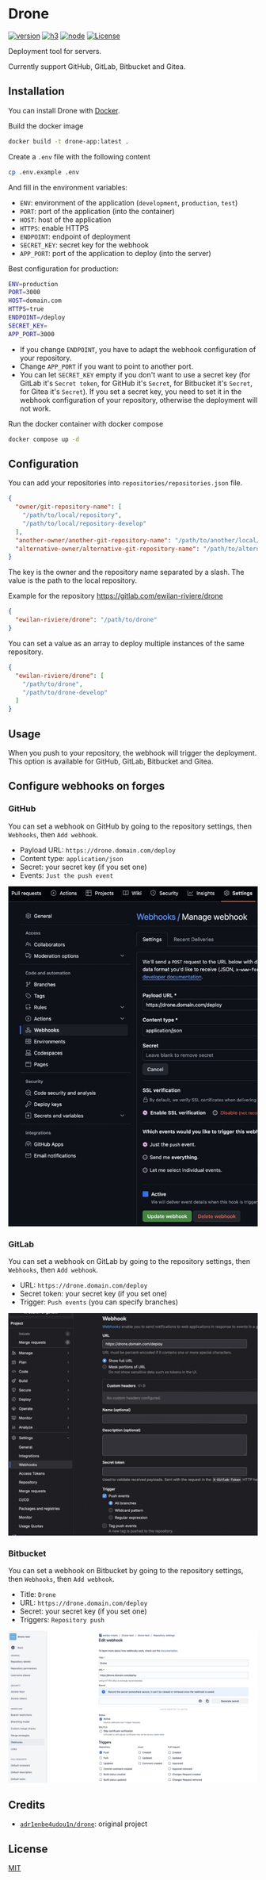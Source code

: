 # Drone

[![version][version-src]][version-href]
[![h3][h3-version-src]][h3-version-href]
[![node][node-version-src]][node-version-href]
[![License][license-src]][license-href]

Deployment tool for servers.

Currently support GitHub, GitLab, Bitbucket and Gitea.

## Installation

You can install Drone with [Docker](https://www.docker.com/).

Build the docker image

```bash
docker build -t drone-app:latest .
```

Create a `.env` file with the following content

```bash
cp .env.example .env
```

And fill in the environment variables:

- `ENV`: environment of the application (`development`, `production`, `test`)
- `PORT`: port of the application (into the container)
- `HOST`: host of the application
- `HTTPS`: enable HTTPS
- `ENDPOINT`: endpoint of deployment
- `SECRET_KEY`: secret key for the webhook
- `APP_PORT`: port of the application to deploy (into the server)

Best configuration for production:

```bash
ENV=production
PORT=3000
HOST=domain.com
HTTPS=true
ENDPOINT=/deploy
SECRET_KEY=
APP_PORT=3000
```

- If you change `ENDPOINT`, you have to adapt the webhook configuration of your repository.
- Change `APP_PORT` if you want to point to another port.
- You can let `SECRET_KEY` empty if you don't want to use a secret key (for GitLab it's `Secret token`, for GitHub it's `Secret`, for Bitbucket it's `Secret`, for Gitea it's `Secret`). If you set a secret key, you need to set it in the webhook configuration of your repository, otherwise the deployment will not work.

Run the docker container with docker compose

```bash
docker compose up -d
```

## Configuration

You can add your repositories into `repositories/repositories.json` file.

```json
{
  "owner/git-repository-name": [
    "/path/to/local/repository",
    "/path/to/local/repository-develop"
  ],
  "another-owner/another-git-repository-name": "/path/to/another/local/repository",
  "alternative-owner/alternative-git-repository-name": "/path/to/alternative/local/repository"
}
```

The key is the owner and the repository name separated by a slash. The value is the path to the local repository.

Example for the repository <https://gitlab.com/ewilan-riviere/drone>

```json
{
  "ewilan-riviere/drone": "/path/to/drone"
}
```

You can set a value as an array to deploy multiple instances of the same repository.

```json
{
  "ewilan-riviere/drone": [
    "/path/to/drone",
    "/path/to/drone-develop"
  ]
}
```

## Usage

When you push to your repository, the webhook will trigger the deployment. This option is available for GitHub, GitLab, Bitbucket and Gitea.

## Configure webhooks on forges

### GitHub

You can set a webhook on GitHub by going to the repository settings, then `Webhooks`, then `Add webhook`.

- Payload URL: `https://drone.domain.com/deploy`
- Content type: `application/json`
- Secret: your secret key (if you set one)
- Events: `Just the push event`

![github-webhook](./docs/github-webhook.jpg)

### GitLab

You can set a webhook on GitLab by going to the repository settings, then `Webhooks`, then `Add webhook`.

- URL: `https://drone.domain.com/deploy`
- Secret token: your secret key (if you set one)
- Trigger: `Push events` (you can specify branches)

![gitlab-webhook](./docs/gitlab-webhook.jpg)

### Bitbucket

You can set a webhook on Bitbucket by going to the repository settings, then `Webhooks`, then `Add webhook`.

- Title: `Drone`
- URL: `https://drone.domain.com/deploy`
- Secret: your secret key (if you set one)
- Triggers: `Repository push`

![bitbucket-webhook](./docs/bitbucket-webhook.jpg)

## Credits

- [`adr1enbe4udou1n/drone`](https://github.com/adr1enbe4udou1n/drone): original project

## License

[MIT](LICENSE)

[version-src]: https://img.shields.io/badge/dynamic/json?label=version&query=version&url=https://gitlab.com/ewilan-riviere/drone/-/raw/main/package.json&colorA=18181B&colorB=F0DB4F
[version-href]: https://gitlab.com/ewilan-riviere/drone/-/tags
[h3-version-src]: https://img.shields.io/badge/dynamic/json?label=h3&query=dependencies['h3']&url=https://gitlab.com/ewilan-riviere/drone/-/raw/main/package.json&colorA=18181B&colorB=F0DB4F
[h3-version-href]: https://github.com/unjs/h3
[license-src]: https://img.shields.io/gitlab/license/ewilan-riviere/drone.svg?style=flat&colorA=18181B&colorB=F0DB4F
[license-href]: https://gitlab.com/ewilan-riviere/drone/-/raw/main/LICENSE?ref_type=heads
[node-version-src]: https://img.shields.io/badge/dynamic/json?label=Node.js&query=engines[%27node%27]&url=https://gitlab.com/ewilan-riviere/drone/-/raw/main/package.json&style=flat-square&colorA=18181B&colorB=F0DB4F
[node-version-href]: https://nodejs.org/en/

